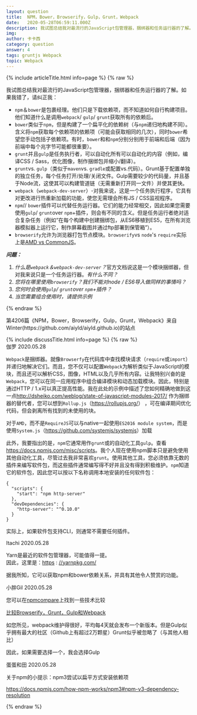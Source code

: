 ```yaml
---
layout: question
title:  NPM，Bower，Browserify，Gulp，Grunt，Webpack
date:   2020-05-28T06:59:11.000Z
description: 我试图总结我对最流行的JavaScript包管理器，捆绑器和任务运行器的了解。如果我错了，请纠正我：npm＆bower是包裹经理。他们只是下载依赖项...
img: 
author: 卡卡西
category: question
answer: 4
tags: gruntjs Webpack
topic: Webpack
---
```

<div class="article-root">
  <div class="article">
    {% include articleTitle.html info=page %}
    {% raw %}
    <div class="article-content"><p><font style="vertical-align: inherit;"><font style="vertical-align: inherit;">我试图总结我对最流行的JavaScript包管理器，捆绑器和任务运行器的了解。</font><font style="vertical-align: inherit;">如果我错了，请纠正我：</font></font></p>

<ul>
<li><code>npm</code><font style="vertical-align: inherit;"><font style="vertical-align: inherit;">＆</font></font><code>bower</code><font style="vertical-align: inherit;"><font style="vertical-align: inherit;">是包裹经理。</font><font style="vertical-align: inherit;">他们只是下载依赖项，而不知道如何自行构建项目。</font><font style="vertical-align: inherit;">他们知道什么是调用</font></font><code>webpack</code><font style="vertical-align: inherit;"><font style="vertical-align: inherit;">/ </font></font><code>gulp</code><font style="vertical-align: inherit;"><font style="vertical-align: inherit;">/ </font></font><code>grunt</code><font style="vertical-align: inherit;"><font style="vertical-align: inherit;">获取所有的依赖后。</font></font></li>
<li><code>bower</code><font style="vertical-align: inherit;"><font style="vertical-align: inherit;">类似于</font></font><code>npm</code><font style="vertical-align: inherit;"><font style="vertical-align: inherit;">，但是构建了一个扁平化的依赖树（与</font></font><code>npm</code><font style="vertical-align: inherit;"><font style="vertical-align: inherit;">递归地</font><font style="vertical-align: inherit;">构建不同</font><font style="vertical-align: inherit;">）。</font><font style="vertical-align: inherit;">含义将</font></font><code>npm</code><font style="vertical-align: inherit;"><font style="vertical-align: inherit;">获取每个依赖项的依赖项（可能会获取相同的几次），同时</font></font><code>bower</code><font style="vertical-align: inherit;"><font style="vertical-align: inherit;">希望您手动包括子依赖项。</font><font style="vertical-align: inherit;">有时，</font></font><code>bower</code><font style="vertical-align: inherit;"><font style="vertical-align: inherit;">和和</font></font><code>npm</code><font style="vertical-align: inherit;"><font style="vertical-align: inherit;">分别分别用于前端和后端（因为前端中每个兆字节可能都很重要）。</font></font></li>
<li><code>grunt</code><font style="vertical-align: inherit;"><font style="vertical-align: inherit;">并且</font></font><code>gulp</code><font style="vertical-align: inherit;"><font style="vertical-align: inherit;">是任务执行者，可以自动化所有可以自动化的内容（例如，编译CSS / Sass，优化图像，制作捆绑包并缩小/翻译）。</font></font></li>
<li><code>grunt</code><font style="vertical-align: inherit;"><font style="vertical-align: inherit;">vs. </font></font><code>gulp</code><font style="vertical-align: inherit;"><font style="vertical-align: inherit;">（类似于</font></font><code>maven</code><font style="vertical-align: inherit;"><font style="vertical-align: inherit;">vs. </font></font><code>gradle</code><font style="vertical-align: inherit;"><font style="vertical-align: inherit;">或配置vs.代码）。</font><font style="vertical-align: inherit;">Grunt基于配置单独的独立任务，每个任务打开/处理/关闭文件。</font><font style="vertical-align: inherit;">Gulp需要较少的代码量，并且基于Node流，这使其可以构建管道链（无需重新打开同一文件）并使其更快。</font></font></li>
<li><code>webpack</code><font style="vertical-align: inherit;"><font style="vertical-align: inherit;">（</font></font><code>webpack-dev-server</code><font style="vertical-align: inherit;"><font style="vertical-align: inherit;">）-对我来说，这是一个任务执行程序，它具有对更改进行热重新加载的功能，使您无需理会所有JS / CSS监视程序。</font></font></li>
<li><code>npm</code><font style="vertical-align: inherit;"><font style="vertical-align: inherit;">// </font></font><code>bower</code><font style="vertical-align: inherit;"><font style="vertical-align: inherit;">插件可以代替任务运行器。</font><font style="vertical-align: inherit;">它们的能力经常相交，因此如果您需要使用</font></font><code>gulp</code><font style="vertical-align: inherit;"><font style="vertical-align: inherit;">/ </font></font><code>grunt</code><font style="vertical-align: inherit;"><font style="vertical-align: inherit;">over </font></font><code>npm</code><font style="vertical-align: inherit;"><font style="vertical-align: inherit;">+插件，</font><font style="vertical-align: inherit;">则会有不同的含义</font><font style="vertical-align: inherit;">。</font><font style="vertical-align: inherit;">但是任务运行者绝对适合复杂任务（例如“在每个构建中创建捆绑包，从ES6移植到ES5，在所有浏览器模拟器上运行它，制作屏幕截图并通过ftp部署到保管箱”）。</font></font></li>
<li><code>browserify</code><font style="vertical-align: inherit;"><font style="vertical-align: inherit;">允许为浏览器打包节点模块。</font></font><code>browserify</code><font style="vertical-align: inherit;"><font style="vertical-align: inherit;">vs </font></font><code>node</code><font style="vertical-align: inherit;"><font style="vertical-align: inherit;">'s </font></font><code>require</code><font style="vertical-align: inherit;"><font style="vertical-align: inherit;">实际上是</font></font><a href="https://addyosmani.com/writing-modular-js/" rel="noreferrer"><font style="vertical-align: inherit;"><font style="vertical-align: inherit;">AMD vs CommonJS</font></font></a><font style="vertical-align: inherit;"><font style="vertical-align: inherit;">。</font></font></li>
</ul>

<p><strong><em><font style="vertical-align: inherit;"><font style="vertical-align: inherit;">问题：</font></font></em></strong></p>

<ol>
<li><em><font style="vertical-align: inherit;"><font style="vertical-align: inherit;">什么是</font></font><code>webpack</code><font style="vertical-align: inherit;"><font style="vertical-align: inherit;">＆</font></font><code>webpack-dev-server</code><font style="vertical-align: inherit;"><font style="vertical-align: inherit;">？</font></font></em><font style="vertical-align: inherit;"><font style="vertical-align: inherit;">官方文档说这是一个模块捆绑器，但对我来说只是一个任务运行器。</font></font><em><font style="vertical-align: inherit;"><font style="vertical-align: inherit;">有什么不同？</font></font></em></li>
<li><em><font style="vertical-align: inherit;"><font style="vertical-align: inherit;">您将在哪里使用</font></font><code>browserify</code><font style="vertical-align: inherit;"><font style="vertical-align: inherit;">？</font><font style="vertical-align: inherit;">我们不能对node / ES6导入做同样的事情吗？</font></font></em> </li>
<li><em><font style="vertical-align: inherit;"><font style="vertical-align: inherit;">您何时会使用</font></font><code>gulp</code><font style="vertical-align: inherit;"><font style="vertical-align: inherit;">/ </font></font><code>grunt</code><font style="vertical-align: inherit;"><font style="vertical-align: inherit;">over </font></font><code>npm</code><font style="vertical-align: inherit;"><font style="vertical-align: inherit;">+插件？</font></font></em></li>
<li><em><font style="vertical-align: inherit;"><font style="vertical-align: inherit;">当您需要组合使用时，请提供示例</font></font></em></li>
</ol></div>
    {% endraw %}
  </div>
  <p class="winter_mark">第4206篇《NPM，Bower，Browserify，Gulp，Grunt，Webpack》来自Winter(https://github.com/aiyld/aiyld.github.io)的站点</p>
  <div class="discuss-wrapper">
    {% include discussTitle.html info=page %}
    {% raw %}
    <div class="discuss-list">
    <div class="discuss-item">
        <div class="discuss-parent">
          <div class="discuss-meta">
            <span class="discuss-user">伽罗</span>
            <span class="discuss-time">2020.05.28</span>
          </div>
          <div class="discuss-comment"><p><code>Webpack</code><font style="vertical-align: inherit;"><font style="vertical-align: inherit;">是捆绑器。</font><font style="vertical-align: inherit;">就像</font></font><code>Browserfy</code><font style="vertical-align: inherit;"><font style="vertical-align: inherit;">在代码库中查找模块请求（</font></font><code>require</code><font style="vertical-align: inherit;"><font style="vertical-align: inherit;">或</font></font><code>import</code><font style="vertical-align: inherit;"><font style="vertical-align: inherit;">）并递归地解决它们。</font><font style="vertical-align: inherit;">而且，您不仅可以配置</font></font><code>Webpack</code><font style="vertical-align: inherit;"><font style="vertical-align: inherit;">为解析类似于JavaScript的模块，而且</font><font style="vertical-align: inherit;">还可以</font><font style="vertical-align: inherit;">解析CSS，图像，HTML以及几乎所有内容。</font><font style="vertical-align: inherit;">让我特别兴奋的是</font></font><code>Webpack</code><font style="vertical-align: inherit;"><font style="vertical-align: inherit;">，您可以在同一应用程序中组合编译模块和动态加载模块。</font><font style="vertical-align: inherit;">因此，特别是通过HTTP / 1.x可以真正提高性能。</font><font style="vertical-align: inherit;">我在此处的示例中描述了您如何精确地做到这一点</font></font><a href="http://dsheiko.com/weblog/state-of-javascript-modules-2017/" rel="noreferrer"><font style="vertical-align: inherit;"><font style="vertical-align: inherit;">http://dsheiko.com/weblog/state-of-javascript-modules-2017/</font></font></a><font style="vertical-align: inherit;"><font style="vertical-align: inherit;"> 
作为捆绑器的替代者，您可以想到</font></font><code>Rollup.js</code><font style="vertical-align: inherit;"><font style="vertical-align: inherit;">（</font></font><a href="https://rollupjs.org/" rel="noreferrer"><font style="vertical-align: inherit;"><font style="vertical-align: inherit;">https://rollupjs.org/</font></font></a><font style="vertical-align: inherit;"><font style="vertical-align: inherit;">） ，可在编译期间优化代码，但会剥离所有找到的未使用的块。</font></font></p>

<p><font style="vertical-align: inherit;"><font style="vertical-align: inherit;">对于</font></font><code>AMD</code><font style="vertical-align: inherit;"><font style="vertical-align: inherit;">，而不是</font></font><code>RequireJS</code><font style="vertical-align: inherit;"><font style="vertical-align: inherit;">可以与native一起使用</font></font><code>ES2016 module system</code><font style="vertical-align: inherit;"><font style="vertical-align: inherit;">，而是使用</font></font><code>System.js</code><font style="vertical-align: inherit;"><font style="vertical-align: inherit;">（</font></font><a href="https://github.com/systemjs/systemjs" rel="noreferrer"><font style="vertical-align: inherit;"><font style="vertical-align: inherit;">https://github.com/systemjs/systemjs</font></font></a><font style="vertical-align: inherit;"><font style="vertical-align: inherit;">）</font><font style="vertical-align: inherit;">加载</font></font></p>

<p><font style="vertical-align: inherit;"><font style="vertical-align: inherit;">此外，我要指出的是，</font></font><code>npm</code><font style="vertical-align: inherit;"><font style="vertical-align: inherit;">它通常用作</font></font><code>grunt</code><font style="vertical-align: inherit;"><font style="vertical-align: inherit;">或</font><font style="vertical-align: inherit;">的自动化工具</font></font><code>gulp</code><font style="vertical-align: inherit;"><font style="vertical-align: inherit;">。</font><font style="vertical-align: inherit;">查看</font></font><a href="https://docs.npmjs.com/misc/scripts" rel="noreferrer"><font style="vertical-align: inherit;"><font style="vertical-align: inherit;">https://docs.npmjs.com/misc/scripts</font></font></a><font style="vertical-align: inherit;"><font style="vertical-align: inherit;">。</font><font style="vertical-align: inherit;">我个人现在使用npm脚本只是避免使用其他自动化工具，尽管过去我非常喜欢</font></font><code>grunt</code><font style="vertical-align: inherit;"><font style="vertical-align: inherit;">。</font><font style="vertical-align: inherit;">使用其他工具，您必须依靠无数的插件来编写软件包，而这些插件通常编写得不好并且没有得到积极维护。</font></font><code>npm</code><font style="vertical-align: inherit;"><font style="vertical-align: inherit;">知道它的软件包，因此您可以按以下名称调用本地安装的任何软件包：</font></font></p>

<pre class="lang-js prettyprint prettyprinted" style=""><code><span class="pun">{</span><span class="pln">
  </span><span class="str">"scripts"</span><span class="pun">:</span><span class="pln"> </span><span class="pun">{</span><span class="pln">
    </span><span class="str">"start"</span><span class="pun">:</span><span class="pln"> </span><span class="str">"npm http-server"</span><span class="pln">
  </span><span class="pun">},</span><span class="pln">
  </span><span class="str">"devDependencies"</span><span class="pun">:</span><span class="pln"> </span><span class="pun">{</span><span class="pln">
    </span><span class="str">"http-server"</span><span class="pun">:</span><span class="pln"> </span><span class="str">"^0.10.0"</span><span class="pln">
  </span><span class="pun">}</span><span class="pln">
</span><span class="pun">}</span></code></pre>

<p><font style="vertical-align: inherit;"><font style="vertical-align: inherit;">实际上，如果软件包支持CLI，则通常不需要任何插件。 </font></font></p></div>
        </div></div><div class="discuss-item">
        <div class="discuss-parent">
          <div class="discuss-meta">
            <span class="discuss-user">Itachi</span>
            <span class="discuss-time">2020.05.28</span>
          </div>
          <div class="discuss-comment"><p><font style="vertical-align: inherit;"><font style="vertical-align: inherit;">Yarn是最近的软件包管理器，可能值得一提。</font></font><br><font style="vertical-align: inherit;"><font style="vertical-align: inherit;">
因此，这里是：</font><a href="https://yarnpkg.com/" rel="nofollow noreferrer"><font style="vertical-align: inherit;">https</font></a><font style="vertical-align: inherit;"> : </font></font><a href="https://yarnpkg.com/" rel="nofollow noreferrer"><font style="vertical-align: inherit;"><font style="vertical-align: inherit;">//yarnpkg.com/</font></font></a></p>

<p><font style="vertical-align: inherit;"><font style="vertical-align: inherit;">据我所知，它可以获取npm和bower依赖关系，并具有其他令人赞赏的功能。</font></font></p></div>
        </div></div><div class="discuss-item">
        <div class="discuss-parent">
          <div class="discuss-meta">
            <span class="discuss-user">小胖Gil</span>
            <span class="discuss-time">2020.05.28</span>
          </div>
          <div class="discuss-comment"><p><font style="vertical-align: inherit;"><font style="vertical-align: inherit;">您可以在</font><a href="https://npmcompare.com" rel="noreferrer"><font style="vertical-align: inherit;">npmcompare</font></a><font style="vertical-align: inherit;">上找到一些技术比较</font></font><a href="https://npmcompare.com" rel="noreferrer"><font style="vertical-align: inherit;"></font></a></p>

<p><a href="https://npmcompare.com/compare/browserify,grunt,gulp,webpack" rel="noreferrer"><font style="vertical-align: inherit;"><font style="vertical-align: inherit;">比较Browserify，Grunt，Gulp和Webpack</font></font></a></p>

<p><font style="vertical-align: inherit;"><font style="vertical-align: inherit;">如您所见，webpack维护得很好，平均每4天就会发布一个新版本。</font><font style="vertical-align: inherit;">但是Gulp似乎拥有最大的社区（Github上有超过2万颗星）Grunt似乎被忽略了（与其他人相比）</font></font></p>

<p><font style="vertical-align: inherit;"><font style="vertical-align: inherit;">因此，如果需要选择一个，我会选择Gulp</font></font></p></div>
        </div></div><div class="discuss-item">
        <div class="discuss-parent">
          <div class="discuss-meta">
            <span class="discuss-user">蛋蛋和田</span>
            <span class="discuss-time">2020.05.28</span>
          </div>
          <div class="discuss-comment"><p><font style="vertical-align: inherit;"><font style="vertical-align: inherit;">关于npm的小提示：npm3尝试以扁平方式安装依赖项</font></font></p>

<p><a href="https://docs.npmjs.com/how-npm-works/npm3#npm-v3-dependency-resolution"><font style="vertical-align: inherit;"><font style="vertical-align: inherit;">https://docs.npmjs.com/how-npm-works/npm3#npm-v3-dependency-resolution</font></font></a></p></div>
        </div></div>
    </div>
    {% endraw %}
  </div>
<div>
